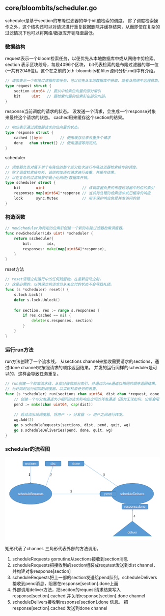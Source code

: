 ## core/bloombits/scheduler.go
scheduler是基于section的布隆过滤器的单个bit值检索的调度。 除了调度检索操作之外，这个结构还可以对请求进行重复数据删除并缓存结果，从而即使在复杂的过滤情况下也可以将网络/数据库开销降至最低。

### 数据结构
request表示一个bloom检索任务，以便优先从本地数据库中或从网络中剪检索。 section 表示区块段号，每段4096个区块， bit代表检索的是布隆过滤器的哪一位(一共有2048位)。这个在之前的(eth-bloombits和filter源码分析.md)中有介绍。
```go
// 请求表示一个布隆过滤器检索任务，可以优先从本地数据库中获取，或者从网络中远程获取。
type request struct {
	section uint64 // 要从中检索位向量的部分索引
	bit     uint   // 要检索向量的位索引在部分内部。
}
```

response当前调度的请求的状态。 没发送一个请求，会生成一个response对象来最终这个请求的状态。 cached用来缓存这个section的结果。
```go
// 响应表示通过调度器请求的位向量的状态。
type response struct {
	cached []byte        // 使用缓存位来去重多个请求
	done   chan struct{} // 使用通道等待完成。
}
```

scheduler
```go
// 调度器负责对属于单个布隆位的整个部分批次进行布隆过滤器检索操作的调度。
// 除了调度检索操作外，该结构体还对请求进行去重，并缓存结果，
// 以在复杂的过滤场景中最小化网络/数据库开销。
type scheduler struct {
	bit       uint                 // 该调度器负责的布隆过滤器中的位的索引
	responses map[uint64]*response // 当前待处理的检索请求或已缓存的响应
	lock      sync.Mutex           // 用于保护响应免受并发访问的锁
}
```

### 构造函数
```go
// newScheduler为特定的位索引创建一个新的布隆过滤器检索调度器。
func newScheduler(idx uint) *scheduler {
	return &scheduler{
		bit:       idx,
		responses: make(map[uint64]*response),
	}
}
```

reset方法
```go
// reset清理之前运行中的任何残留物。在重新启动之前，
// 这是必需的，以确保之前请求但从未交付的状态不会导致死锁。
func (s *scheduler) reset() {
	s.lock.Lock()
	defer s.lock.Unlock()

	for section, res := range s.responses {
		if res.cached == nil {
			delete(s.responses, section)
		}
	}
}
```

### 运行run方法
run方法创建了一个流水线， 从sections channel来接收需要请求的sections，通过done channel来按照请求的顺序返回结果。 并发的运行同样的scheduler是可以的，这样会导致任务重复。
```go
// run创建一个检索流水线，从部分接收部分索引，并通过done通道以相同的顺序返回结果。
// 允许同时运行相同的调度器，以实现检索任务的去重。
func (s *scheduler) run(sections chan uint64, dist chan *request, done chan []byte, quit chan struct{}, wg *sync.WaitGroup) {
    // 创建一个与分发通道大小相同的请求和响应之间的转发通道（因为无论如何，它都会阻塞流水线）。
    pend := make(chan uint64, cap(dist))
    
    // 启动流水线调度器，将用户 -> 分发器 -> 用户之间进行转发。
    wg.Add(2)
    go s.scheduleRequests(sections, dist, pend, quit, wg)
    go s.scheduleDeliveries(pend, done, quit, wg)
}
```

### scheduler的流程图

<img src="../../img/chainindexer_2.png">

矩形代表了channel. 三角形代表外部的方法调用。

1. scheduleRequests goroutine从sections接收到section消息
2. scheduleRequests把接收到的section组装成requtest发送到dist channel，并构建对象response[section]
3. scheduleRequests把上一部的section发送给pend队列。scheduleDelivers接收到pend消息，阻塞在response[section].done上面
4. 外部调用deliver方法，把seciton的request请求结果写入response[section].cached.并关闭response[section].done channel
5. scheduleDelivers接收到response[section].done 信息。 把response[section].cached 发送到done channel














